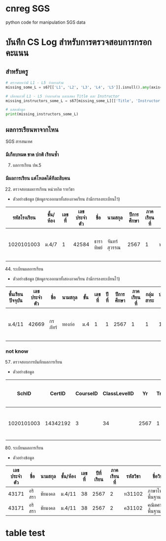 # cnreg SGS
python code for manipulation SGS data
# บันทึก CS Log สำหรับการตรวจสอบการกรอกคะแนน
## สำหรับครู

```python
# ตรวจสอบว่ามี L1 - L5 ว่างบางส่วน
missing_some_L = s67[['L1', 'L2', 'L3', 'L4', 'L5']].isnull().any(axis=1)

# เลือกแถวที่ L1 - L5 ว่างบางส่วน และแสดง Title และ Instructor
missing_instructors_some_L = s67[missing_some_L][['Title', 'Instructor', 'L1', 'L2', 'L3', 'L4', 'L5']]

# แสดงข้อมูล
print(missing_instructors_some_L)
```
	
	
## ผลการเรียนหาจากไหน
SGS สารสนเทศ 
### มีเกือบหมด ขาด ปกติ เรียนซ้ำ
7. ผลการเรียน ปพ.5
### มีผลการเรียน แต่โหลดได้ทีละสิบคน
22. ตรวจสอบผลการเรียน หน่วยกิต รายวิชา
* ตัวอย่างข้อมูล (ข้อมูลจะออกมาทั้งสองภาคเรียน ถ้ามีการลงทะเบียนไว้)

| รหัสโรงเรียน  | ชั้น/ห้อง  | เลขที่ | เลขประจำตัว | ชื่อ       | นามสกุล     | ปีการศึกษา | ภาคเรียนที่ | รหัสวิชา  | ชื่อวิชา            | หน่วยกิต | ปกติ | แก้ตัว | เรียนซ้ำ | หมายเหตุ | ผลการเรียน |
|--------------|---------|------|-----------|----------|----------|---------|---------|---------|-----------------|------|------|------|------|------|------|
| 1020101003   | ม.4/7   | 1    | 42584     | ธาราทิพย์ | จันทร์สุวรรณ | 2567    | 1       | ท31101  | ภาษาไทยพื้นฐาน 1  | 1.0  | 2    |      |      |      | 2    |

44. ระเบียนผลการเรียน
* ตัวอย่างข้อมูล (ข้อมูลจะออกมาทั้งสองภาคเรียน ถ้ามีการลงทะเบียนไว้)
  
| ชั้นเรียนปัจจุบัน | เลขประจำตัว | ชื่อ    | นามสกุล  | ขั้น  | เลขที่ | ปีที่ | ปีการศึกษา | ภาคเรียนที่ | กลุ่มสาระ | ประเภทวิชา | รหัสวิชา  | ชื่อวิชา          | Code     | Titles           | หน่วยกิต | ปกติ | แก้ตัว | เรียนซ้ำ | ผลการเรียน | หมายเหตุ |
|----------------|----------|--------|---------|-----|------|----|---------|---------|--------|--------|---------|----------------|---------|----------------|------|------|------|------|--------|------|
| ม.4/11        | 42669    | กรภัทร์ | ทองก่อ  | ม.4 | 1    | 1  | 2567    | 1       | 1      | 1      | ท31101  | ภาษาไทยพื้นฐาน 1 | TH31101 | Thai Language 1 | 1.0  | 3.5  |      |      | 3.5    |      |

### not know
57. ตรวจสอบการบันทึกผลการเรียน
* ตัวอย่างข้อมูล

| SchID       | CertID   | CourseID | ClassLevelID | Yr   | Tr | Code   | Titles                        | CodeEnglish | TitlesEnglish          | Credits | ClassSubjectID | ClassSectionNo | StrSectionNo | S1   | S2 | S3 | S4 | S5 | S6 | S7 | S8 | S9 | ก่อนกลางภาค | S10  | S11 | S12 | S13 | S14 | S15 | S16 | S17 | S18 | หลังกลางภาค | กลางภาค | รวมระหว่างภาค | ปลายภาค | รวม  | รวมร้อยละ | F1  | F2 | F3 | F4 | F5 | F6 | F7 | F8 | F9 | เต็มก่อนกลางภาค | F10 | F11 | F12 | F13 | F14 | F15 | F16 | F17 | F18 | เต็มหลังกลางภาค | เต็มกลางภาค | เต็มระหว่างภาค | เต็มปลายภาค | เต็มรวม | Gr  | ReGr | RepeatGr | Grade | Remark | SubjectGroupID | SubjectTypeID | Col | ColTr | Teac | Teacher               |
|------------|---------|---------|--------------|------|----|--------|-----------------------------|-------------|----------------------|---------|---------------|--------------|--------------|------|----|----|----|----|----|----|----|----|--------------|------|-----|-----|-----|-----|-----|-----|-----|-----|--------------|--------|--------------|--------|------|----------|-----|----|----|----|----|----|----|----|----|----------------|-----|-----|-----|-----|-----|-----|-----|-----|-----|--------------|-------------|----------------|-------------|---------|-----|------|----------|-------|--------|---------------|--------------|-----|------|------|-------------------|
| 1020101003 | 14342192 | 3       | 34           | 2567 | 1  | อ31207 | ภาษาอังกฤษในชีวิตประจำวัน 1 | EN31207     | Everyday English 1   | 0.5     | 7479187       | 14           | 14           | 25.0 |    |    |    |    |    |    |    |    | 25.0         | 24.0  |     |     |     |     |     |     |     |     | 24.0         | 11.0   | 71.0         | 15.0    | 75.00 | 75.00    | 30  |    |    |    |    |    |    |    |    | 30.00          | 30  |     |     |     |     |     |     |     |     | 30           | 20          | 80.00         | 20          | 100.00  | 3.5 |      |          | 3.5   |        | 8             | 2            | 1   | 11   | 972  | Bethan MissBethan Dibble |


80. ระเบียนผลการเรียน
* ตัวอย่างข้อมูล
  
| เลขประจำตัว | ชื่อ     | นามสกุล  | ชั้น/ห้อง | เลขที่ | ปีที่เรียน | ภาคเรียนที่ | รหัสวิชา  | ชื่อวิชา             | หน่วยกิต | ก่อนกลางภาค | กลางภาค | หลังภาค | รวมตลอดภาค | ปลายภาค | ร้อยละ | ปกติ | แก้ตัว | เรียนซ้ำ | ผลการเรียน | Remark | กลุ่มสาระ | ประเภทวิชา |
|------------|--------|---------|--------|------|---------|---------|---------|-----------------|------|------------|--------|--------|------------|--------|------|------|------|------|--------|--------|--------|----------|
| 43171      | อริสรา  | ชัยมงคล  | ม.4/11  | 38   | 2567    | 2       | ท31102  | ภาษาไทยพื้นฐาน 2  | 1.0  |            |        |        |            |        |      |      |      |      |        | 1      | 1      |          |
| 43171      | อริสรา  | ชัยมงคล  | ม.4/11  | 38   | 2567    | 2       | ค31102  | คณิตศาสตร์พื้นฐาน 2 | 1.0  | 30.0       | 12.0   |        | 42.0       |        | 42.00| 0    |      | 0    |        | 2      | 1      |          |

# table test

